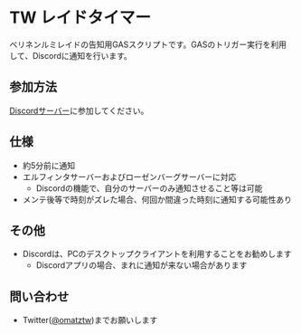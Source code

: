 # TW レイドタイマー

ベリネンルミレイドの告知用GASスクリプトです。GASのトリガー実行を利用して、Discordに通知を行います。

## 参加方法

[Discordサーバー](https://discord.gg/3ZNhhF9)に参加してください。

## 仕様

* 約5分前に通知
* エルフィンタサーバーおよびローゼンバーグサーバーに対応
  * Discordの機能で、自分のサーバーのみ通知させること等は可能
* メンテ後等で時刻がズレた場合、何回か間違った時刻に通知する可能性あり

## その他

* Discordは、PCのデスクトップクライアントを利用することをお勧めします
  * Discordアプリの場合、まれに通知が来ない場合があります

## 問い合わせ

* Twitter([@omatztw](https://twitter.com/omatztw))までお願いします